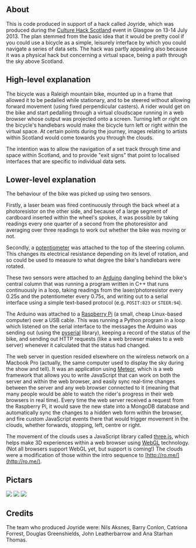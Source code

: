 About
-----

This is code produced in support of a hack called Joyride, which was produced during the [Culture Hack Scotland](http://www.welcometosync.com/hack/) event in Glasgow on 13-14 July 2013. The plan stemmed from the basic idea that it would be pretty cool if you could use a bicycle as a simple, leisurely interface by which you could navigate a series of data sets. The hack was partly appealing also because it was a physical hack but concerning a virtual space, being a path through the sky above Scotland.

High-level explanation
----------------------
The bicycle was a Raleigh mountain bike, mounted up in a frame that allowed it to be pedalled while stationary, and to be steered without allowing forward movement (using fixed perpendicular casters). A rider would get on the bike and start pedalling through a virtual cloudscape running in a web browser whose output was projected onto a screen. Turning left or right on the bicycle's handlebars would make the bicycle turn left or right within the virtual space. At certain points during the journey, images relating to artists within Scotland would come towards you through the clouds.

The intention was to allow the navigation of a set track through time and space within Scotland, and to provide "exit signs" that point to localised interfaces that are specific to individual data sets.

Lower-level explanation
-----------------------
The behaviour of the bike was picked up using two sensors.

Firstly, a laser beam was fired continuously through the back wheel at a photoresistor on the other side, and because of a large segment of cardboard inserted within the wheel's spokes, it was possible by taking readings every one quarter of a second from the photoresistor and averaging over three readings to work out whether the bike was moving or not.

Secondly, a [potentiometer](http://en.wikipedia.org/wiki/Potentiometer) was attached to the top of the steering column. This changes its electrical resistance depending on its level of rotation, and so could be used to measure to what degree the bike's handlebars were rotated.

These two sensors were attached to an [Arduino](http://www.arduino.cc/) dangling behind the bike's central column that was running a program written in C++ that runs continuously in a loop, taking readings from the laser/photoresistor every 0.25s and the potentiometer every 0.75s, and writing out to a serial interface using a simple text-based protocol (e.g. `POSIT:823` or `STEER:94`).

The Arduino was attached to a [Raspberry Pi](http://www.raspberrypi.org/) (a small, cheap Linux-based computer) over a USB cable. This was running a Python program in a loop which listened on the serial interface to the messages the Arduino was sending out (using the [pyserial](http://pyserial.sourceforge.net/) library), keeping a record of the status of the bike, and sending out HTTP requests (like a web browser makes to a web server) whenever it calculated that the status had changed.

The web server in question resided elsewhere on the wireless network on a Macbook Pro (actually, the same computer used to display the sky during the show and tell).  It was an application using [Meteor](http://meteor.com/), which is a web framework that allows you to write JavaScript that can work on both the server and within the web browser, and easily sync real-time changes between the server and any web browser connected to it (meaning that many people would be able to watch the rider's progress in their web browsers in real time).  Every time the web server received a request from the Raspberry Pi, it would save the new state into a MongoDB database and automatically sync the changes to a hidden web form within the browser, and fire custom JavaScript events there that would trigger movement in the clouds, whether forwards, stopping, left, centre or right.

The movement of the clouds uses a JavaScript library called [three.js](http://threejs.org/), which helps make 3D experiences within a web browser using [WebGL](http://en.wikipedia.org/wiki/WebGL) technology. (Not all browsers support WebGL yet, but support is coming!) The clouds were a modification of those within the intro sequence to [http://ro.me/](http://ro.me/).

Pictars
-------
![](https://lh4.googleusercontent.com/-2zW3I7bF5g8/UeWywkdSU1I/AAAAAAAABgU/7P6hK06FyqE/w924-h693-no/IMG_20130714_151659.jpg)
![](https://lh6.googleusercontent.com/-AytpRVRhTkw/UeWywhqywPI/AAAAAAAABgU/KoqA3s7rk7U/w924-h693-no/IMG_20130714_164308.jpg)
![](https://pbs.twimg.com/media/BPJfxAnCAAAa6Ax.jpg)

Credits
-------
The team who produced Joyride were: Nils Aksnes, Barry Conlon, Catriona Forrest, Douglas Greenshields, John Leatherbarrow and Ana Starhan Thomas.
